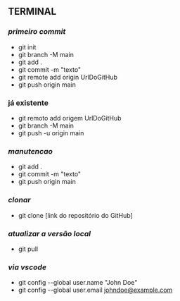 ## TERMINAL
### *primeiro commit*
* git init
* git branch -M main
* git add .
* git commit -m "texto"
* git remote add origin UrlDoGitHub
* git push origin main

### já existente
* git remoto add origem UrlDoGitHub
* git branch -M main 
* git push -u origin main

### *manutencao*
* git add  .
* git commit -m "texto"
* git push origin main

### *clonar*
* git clone [link do repositório do GitHub]

### *atualizar a versão local*
* git pull

### *via vscode*
* git config --global user.name "John Doe"
* git config --global user.email johndoe@example.com
